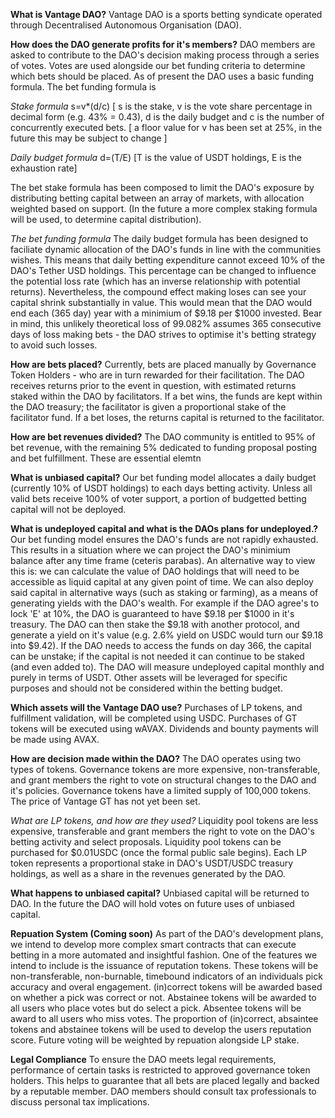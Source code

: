 **What is Vantage DAO?**
Vantage DAO is a sports betting syndicate operated through Decentralised Autonomous Organisation (DAO). 

**How does the DAO generate profits for it's members?**
DAO members are asked to contribute to the DAO's decision making process through a series of votes.
Votes are used alongside our bet funding criteria to determine which bets should be placed.
As of present the DAO uses a basic funding formula. The bet funding formula is

*Stake formula*
s=v*(d/c)
[ s is the stake, v is the vote share percentage in decimal form (e.g. 43% = 0.43), d is the daily budget and c is the number of concurrently executed bets.
[ a floor value for v has been set at 25%, in the future this may be subject to change ]

*Daily budget formula*
d=(T/E)
[T is the value of USDT holdings, E is the exhaustion rate]

The bet stake formula has been composed to limit the DAO's exposure by distributing betting capital between an array of markets, with allocation weighted based on support.
(In the future a more complex staking formula will be used, to determine capital distribution).

*The bet funding formula*
The daily budget formula has been designed to faciliate dynamic allocation of the DAO's funds in line with the communities wishes.
This means that daily betting expenditure cannot exceed 10% of the DAO's Tether USD holdings.
This percentage can be changed to influence the potential loss rate (which has an inverse relationship with potential returns).
Nevertheless, the compound effect making loses can see your capital shrink substantially in value.
This would mean that the DAO would end each (365 day) year with a minimium of $9.18 per $1000 invested.
Bear in mind, this unlikely theoretical loss of 99.082% assumes 365 consecutive days of loss making bets - the DAO strives to optimise it's betting strategy to avoid such losses.

**How are bets placed?**
Currently, bets are placed manually by Governance Token Holders - who are in turn rewarded for their facilitation.
The DAO receives returns prior to the event in question, with estimated returns staked within the DAO by facilitators.
If a bet wins, the funds are kept within the DAO treasury; the facilitator is given a proportional stake of the facilitator fund.
If a bet loses, the returns capital is returned to the facilitator.


**How are bet revenues divided?**
The DAO community is entitled to 95% of bet revenue, with the remaining 5% dedicated to funding proposal posting and bet fulfillment. These are essential elemtn

**What is unbiased capital?**
Our bet funding model allocates a daily budget (currently 10% of USDT holdings) to each days betting activity.
Unless all valid bets receive 100% of voter support, a portion of budgetted betting capital will not be deployed.

**What is undeployed capital and what is the DAOs plans for undeployed.?**
Our bet funding model ensures the DAO's funds are not rapidly exhausted.
This results in a situation where we can project the DAO's minimium balance after any time frame (ceteris parabas). 
An alternative way to view this is: we can calculate the value of DAO holdings that will need to be accessible as liquid capital at any given point of time.
We can also deploy said capital in alternative ways (such as staking or farming), as a means of generating yields with the DAO's wealth.
For example if the DAO agree's to lock 'E' at 10%, the DAO is guaranteed to have $9.18 per $1000 in it's treasury.
The DAO can then stake the $9.18 with another protocol, and generate a yield on it's value (e.g. 2.6% yield on USDC would turn our $9.18 into $9.42).
If the DAO needs to access the funds on day 366, the capital can be unstake; if the capital is not needed it can continue to be staked (and even added to).
The DAO will measure undeployed capital monthly and purely in terms of USDT.
Other assets will be leveraged for specific purposes and should not be considered within the betting budget.

**Which assets will the Vantage DAO use?**
Purchases of LP tokens, and fulfillment validation, will be completed using USDC.
Purchases of GT tokens will be executed using wAVAX.
Dividends and bounty payments will be made using AVAX.

**How are decision made within the DAO?**
The DAO operates using two types of tokens.
Governance tokens are more expensive, non-transferable, and grant members the right to vote on structural changes to the DAO and it's policies.
Governance tokens have a limited supply of 100,000 tokens. The price of Vantage GT has not yet been set.

*What are LP tokens, and how are they used?*
Liquidity pool tokens are less expensive, transferable and grant members the right to vote on the DAO's betting activity and select proposals.
Liquidity pool tokens can be purchased for $0.01USDC (once the formal public sale begins).
Each LP token represents a proportional stake in DAO's USDT/USDC treasury holdings, as well as a share in the revenues generated by the DAO.


**What happens to unbiased capital?**
Unbiased capital will be returned to DAO. In the future the DAO will hold votes on future uses of unbiased capital.

**Repuation System (Coming soon)**
As part of the DAO's development plans, we intend to develop more complex smart contracts that can execute betting in a more automated and insightful fashion.
One of the features we intend to include is the issuance of reputation tokens.
These tokens will be non-transferable, non-burnable, timebound indicators of an individuals pick accuracy and overal engagement.
(in)correct tokens will be awarded based on whether a pick was correct or not.
Abstainee tokens will be awarded to all users who place votes but do select a pick.
Absentee tokens will be award to all users who miss votes.
The proportion of (in)correct, absaintee tokens and abstainee tokens will be used to develop the users reputation score.
Future voting will be weighted by repuation alongside LP stake.


**Legal Compliance**
To ensure the DAO meets legal requirements, performance of certain tasks is restricted to approved governance token holders.
This helps to guarantee that all bets are placed legally and backed by a reputable member. 
DAO members should consult tax professionals to discuss personal tax implications.
